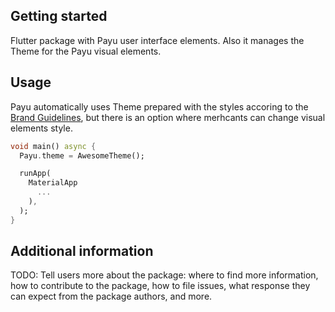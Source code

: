 ## Getting started

Flutter package with Payu user interface elements. Also it manages the Theme for the Payu visual elements.

## Usage

Payu automatically uses Theme prepared with the styles accoring to the [Brand Guidelines](https://corporate.payu.com/wp-content/uploads/2021/01/PayU_Brand-guidelines-Updated-January-2021.pdf), but there is an option where merhcants can change visual elements style.

```dart
void main() async {
  Payu.theme = AwesomeTheme();

  runApp(
    MaterialApp
      ...
    ),
  );
}
```

## Additional information

TODO: Tell users more about the package: where to find more information, how to 
contribute to the package, how to file issues, what response they can expect 
from the package authors, and more.
